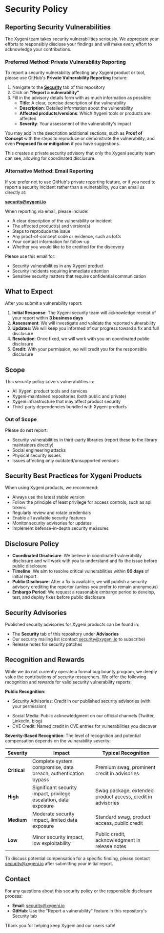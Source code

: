 # Security Policy

## Reporting Security Vulnerabilities

The Xygeni team takes security vulnerabilities seriously. We appreciate your efforts to responsibly disclose your findings and will make every effort to acknowledge your contributions.

### Preferred Method: Private Vulnerability Reporting

To report a security vulnerability affecting any Xygeni product or tool, please use GitHub's **Private Vulnerability Reporting** feature:

1. Navigate to the [**Security**](https://github.com/xygeni/xygeni/security) tab of this repository
2. Click on **"Report a vulnerability"**
3. Fill in the advisory details form with as much information as possible:
   - **Title**: A clear, concise description of the vulnerability
   - **Description**: Detailed information about the vulnerability
   - **Affected products/versions**: Which Xygeni tools or products are affected
   - **Severity**: Your assessment of the vulnerability's impact

You may add in the description additional sections, such as **Proof of Concept** with the steps to reproduce or demonstrate the vulnerability,
and even **Proposed fix or mitigation** if you have suggestions.

This creates a private security advisory that only the Xygeni security team can see, allowing for coordinated disclosure.

### Alternative Method: Email Reporting

If you prefer not to use GitHub's private reporting feature, or if you need to report a security incident rather than a vulnerability, you can email us directly at:

**security@xygeni.io**

When reporting via email, please include:

- A clear description of the vulnerability or incident
- The affected product(s) and version(s)
- Steps to reproduce the issue
- Any proof-of-concept code or evidence, such as IoCs
- Your contact information for follow-up
- Whether you would like to be credited for the discovery

Please use this email for:
- Security vulnerabilities in any Xygeni product
- Security incidents requiring immediate attention
- Sensitive security matters that require confidential communication

## What to Expect

After you submit a vulnerability report:

1. **Initial Response**: The Xygeni security team will acknowledge receipt of your report within **3 business days**
2. **Assessment**: We will investigate and validate the reported vulnerability
3. **Updates**: We will keep you informed of our progress toward a fix and full disclosure
4. **Resolution**: Once fixed, we will work with you on coordinated public disclosure
5. **Credit**: With your permission, we will credit you for the responsible disclosure

## Scope

This security policy covers vulnerabilities in:

- All Xygeni product tools and services
- Xygeni-maintained repositories (both public and private)
- Xygeni infrastructure that may affect product security
- Third-party dependencies bundled with Xygeni products

### Out of Scope

Please do **not** report:
- Security vulnerabilities in third-party libraries (report these to the library maintainers directly)
- Social engineering attacks
- Physical security issues
- Issues affecting only outdated/unsupported versions

## Security Best Practices for Xygeni Products

When using Xygeni products, we recommend:

- Always use the latest stable version
- Follow the principle of least privilege for access controls, such as api tokens
- Regularly review and rotate credentials
- Enable all available security features
- Monitor security advisories for updates
- Implement defense-in-depth security measures

## Disclosure Policy

- **Coordinated Disclosure**: We believe in coordinated vulnerability disclosure and will work with you to understand and fix the issue before public disclosure
- **Timeline**: We aim to resolve critical vulnerabilities within **90 days** of initial report
- **Public Disclosure**: After a fix is available, we will publish a security advisory crediting the reporter (unless you prefer to remain anonymous)
- **Embargo Period**: We request a reasonable embargo period to develop, test, and deploy fixes before public disclosure

## Security Advisories

Published security advisories for Xygeni products can be found in:
- The **Security** tab of this repository under **Advisories**
- Our security mailing list (contact security@xygeni.io to subscribe)
- Release notes for security patches

## Recognition and Rewards

<!-- Information about our bug bounty program (if applicable) can be found at [link to program details] or by contacting security@xygeni.io. -->
While we do not currently operate a formal bug bounty program, we deeply value the contributions of security researchers. 
We offer the following recognition and rewards for valid security vulnerability reports:

**Public Recognition**:
* Security Advisories: Credit in our published security advisories (with your permission)
<!-- * Hall of Fame: Recognition on our Security Researchers Hall of Fame page -->
* Social Media: Public acknowledgment on our official channels (Twitter, LinkedIn, blog)
* CVE Credit: Named credit in CVE entries for vulnerabilities you discover

**Severity-Based Recognition**:
The level of recognition and potential compensation depends on the vulnerability severity:

| Severity | Impact | Typical Recognition |
|----------|--------|---------------------|
| **Critical** | Complete system compromise, data breach, authentication bypass | Premium swag, prominent credit in advisories |
| **High** | Significant security impact, privilege escalation, data exposure | Swag package, extended product access, credit in advisories |
| **Medium** | Moderate security impact, limited data exposure | Standard swag, product access, public credit |
| **Low** | Minor security impact, low exploitability | Public credit, acknowledgment in release notes |

To discuss potential compensation for a specific finding, please contact security@xygeni.io after submitting your initial report.


## Contact

For any questions about this security policy or the responsible disclosure process:

- **Email**: security@xygeni.io
- **GitHub**: Use the "Report a vulnerability" feature in this repository's Security tab

Thank you for helping keep Xygeni and our users safe!
